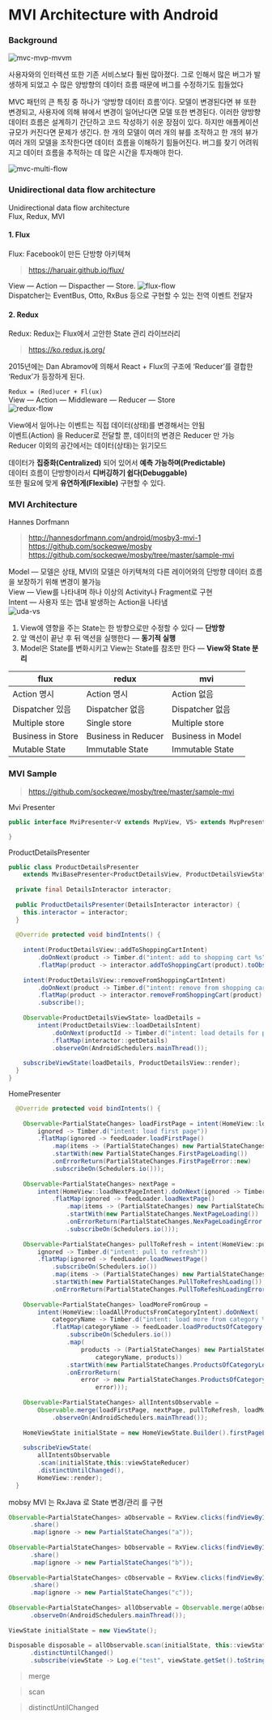 

# MVI Architecture with Android

### Background

![mvc-mvp-mvvm](./images/mvc-mvp-mvvm.png)

사용자와의 인터렉션 또한 기존 서비스보다 훨씬 많아졌다. 그로 인해서 많은 버그가 발생하게 되었고 수 많은 양방향의 데이터 흐름 때문에 버그를 수정하기도 힘들었다

MVC 패턴의 큰 특징 중 하나가 ‘양방향 데이터 흐름’이다. 모델이 변경된다면 뷰 또한 변경되고, 사용자에 의해 뷰에서 변경이 일어난다면 모델 또한 변경된다. 이러한 양방향 데이터 흐름은 설계하기 간단하고 코드 작성하기 쉬운 장점이 있다. 하지만 애플케이션 규모가 커진다면 문제가 생긴다. 한 개의 모델이 여러 개의 뷰를 조작하고 한 개의 뷰가 여러 개의 모델을 조작한다면 데이터 흐름을 이해하기 힘들어진다. 버그를 찾기 어려워지고 데이터 흐름을 추적하는 데 많은 시간을 투자해야 한다.  
  
![mvc-multi-flow](./images/mvc-multi-flow.png) 
    
    
### Unidirectional data flow architecture 

Unidirectional data flow architecture   
Flux, Redux, MVI  
  
#### 1. Flux
Flux: Facebook이 만든 단방향 아키텍쳐  
> https://haruair.github.io/flux/

View — Action — Dispacther — Store. 
![flux-flow](./images/flux-flow3.png)  
Dispatcher는 EventBus, Otto, RxBus 등으로 구현할 수 있는 전역 이벤트 전달자 

#### 2. Redux
Redux: Redux는 Flux에서 고안한 State 관리 라이브러리
> https://ko.redux.js.org/

2015년에는 Dan Abramov에 의해서 React + Flux의 구조에 ‘Reducer’를 결합한 ‘Redux’가 등장하게 된다.  
  
`Redux = (Red)ucer + Fl(ux)`  
View — Action — Middleware — Reducer — Store  
![redux-flow](./images/redux-flow.png)  
  
View에서 일어나는 이벤트는 직접 데이터(상태)를 변경해서는 안됨  
이벤트(Action) 을 Reducer로 전달할 뿐, 데이터의 변경은 Reducer 만 가능  
Reducer 이외의 공간에서는 데이터(상태)는 읽기모드  
  
데이터가 **집중화(Centralized)** 되어 있어서 **예측 가능하며(Predictable)**   
데이터 흐름이 단방향이라서 **디버깅하기 쉽다(Debuggable)**  
또한 필요에 맞게 **유연하게(Flexible)** 구현할 수 있다.  
  
  
### MVI Architecture

Hannes Dorfmann  
> http://hannesdorfmann.com/android/mosby3-mvi-1   
> https://github.com/sockeqwe/mosby  
> https://github.com/sockeqwe/mosby/tree/master/sample-mvi
  
Model — 모델은 상태, MVI의 모델은 아키텍쳐의 다른 레이어와의 단방향 데이터 흐름을 보장하기 위해 변경이 불가능  
View  — View를 나타내며 하나 이상의 Activity나 Fragment로 구현  
Intent — 사용자 또는 앱내 발생하는 Action을 나타냄  
![uda-vs](./images/mvi-flow.png)  
    
1.  View에 영향을 주는 State는 한 방향으로만 수정할 수 있다 —  **단방향**
2.  앞 액션이 끝난 후 뒤 액션을 실행한다 —  **동기적 실행**
3.  Model은 State를 변화시키고 View는 State를 참조만 한다 —  **View와 State 분리**
 

| flux              | redux               | mvi                 |
|-------------------|---------------------|---------------------|
| Action 명시        | Action 명시          | Action 없음          |
| Dispatcher 있음    | Dispatcher 없음      | Dispatcher 없음      | 
| Multiple store    | Single store        | Multiple store      |
| Business in Store | Business in Reducer | Business in Model   |
| Mutable State     | Immutable State     | Immutable State     |
  
    
### MVI Sample

> https://github.com/sockeqwe/mosby/tree/master/sample-mvi

Mvi Presenter  
```java
public interface MviPresenter<V extends MvpView, VS> extends MvpPresenter<V> {

}
```
  
ProductDetailsPresenter    
```java
public class ProductDetailsPresenter
    extends MviBasePresenter<ProductDetailsView, ProductDetailsViewState> {
 
  private final DetailsInteractor interactor;
 
  public ProductDetailsPresenter(DetailsInteractor interactor) {
    this.interactor = interactor;
  }
 
  @Override protected void bindIntents() {
 
    intent(ProductDetailsView::addToShoppingCartIntent)
        .doOnNext(product -> Timber.d("intent: add to shopping cart %s", product))
        .flatMap(product -> interactor.addToShoppingCart(product).toObservable()).subscribe();
 
    intent(ProductDetailsView::removeFromShoppingCartIntent)
        .doOnNext(product -> Timber.d("intent: remove from shopping cart %s", product))
        .flatMap(product -> interactor.removeFromShoppingCart(product).toObservable())
        .subscribe();
 
    Observable<ProductDetailsViewState> loadDetails =
        intent(ProductDetailsView::loadDetailsIntent)
            .doOnNext(productId -> Timber.d("intent: load details for product id = %s", productId))
            .flatMap(interactor::getDetails)
            .observeOn(AndroidSchedulers.mainThread());
 
    subscribeViewState(loadDetails, ProductDetailsView::render);
  }
}
```

HomePresenter
```java
  @Override protected void bindIntents() {
 
    Observable<PartialStateChanges> loadFirstPage = intent(HomeView::loadFirstPageIntent).doOnNext(
        ignored -> Timber.d("intent: load first page"))
        .flatMap(ignored -> feedLoader.loadFirstPage()
            .map(items -> (PartialStateChanges) new PartialStateChanges.FirstPageLoaded(items))
            .startWith(new PartialStateChanges.FirstPageLoading())
            .onErrorReturn(PartialStateChanges.FirstPageError::new)
            .subscribeOn(Schedulers.io()));
 
    Observable<PartialStateChanges> nextPage =
        intent(HomeView::loadNextPageIntent).doOnNext(ignored -> Timber.d("intent: load next page"))
            .flatMap(ignored -> feedLoader.loadNextPage()
                .map(items -> (PartialStateChanges) new PartialStateChanges.NextPageLoaded(items))
                .startWith(new PartialStateChanges.NextPageLoading())
                .onErrorReturn(PartialStateChanges.NexPageLoadingError::new)
                .subscribeOn(Schedulers.io()));
 
    Observable<PartialStateChanges> pullToRefresh = intent(HomeView::pullToRefreshIntent).doOnNext(
        ignored -> Timber.d("intent: pull to refresh"))
        .flatMap(ignored -> feedLoader.loadNewestPage()
            .subscribeOn(Schedulers.io())
            .map(items -> (PartialStateChanges) new PartialStateChanges.PullToRefreshLoaded(items))
            .startWith(new PartialStateChanges.PullToRefreshLoading())
            .onErrorReturn(PartialStateChanges.PullToRefeshLoadingError::new));
 
    Observable<PartialStateChanges> loadMoreFromGroup =
        intent(HomeView::loadAllProductsFromCategoryIntent).doOnNext(
            categoryName -> Timber.d("intent: load more from category %s", categoryName))
            .flatMap(categoryName -> feedLoader.loadProductsOfCategory(categoryName)
                .subscribeOn(Schedulers.io())
                .map(
                    products -> (PartialStateChanges) new PartialStateChanges.ProductsOfCategoryLoaded(
                        categoryName, products))
                .startWith(new PartialStateChanges.ProductsOfCategoryLoading(categoryName))
                .onErrorReturn(
                    error -> new PartialStateChanges.ProductsOfCategoryLoadingError(categoryName,
                        error)));
 
    Observable<PartialStateChanges> allIntentsObservable =
        Observable.merge(loadFirstPage, nextPage, pullToRefresh, loadMoreFromGroup)
            .observeOn(AndroidSchedulers.mainThread());
 
    HomeViewState initialState = new HomeViewState.Builder().firstPageLoading(true).build();
 
    subscribeViewState(
        allIntentsObservable
        .scan(initialState,this::viewStateReducer)
        .distinctUntilChanged(),
        HomeView::render);
  }
```

mobsy MVI 는 RxJava 로 State 변경/관리 를 구현
```java
Observable<PartialStateChanges> aObservable = RxView.clicks(findViewById(R.id.button_a))  
      .share()  
      .map(ignore -> new PartialStateChanges("a"));  
  
Observable<PartialStateChanges> bObservable = RxView.clicks(findViewById(R.id.button_b))  
      .share()  
      .map(ignore -> new PartialStateChanges("b"));  
  
Observable<PartialStateChanges> cObservable = RxView.clicks(findViewById(R.id.button_c))  
      .share()  
      .map(ignore -> new PartialStateChanges("c"));  
  
Observable<PartialStateChanges> allObservable = Observable.merge(aObservable, bObservable, cObservable)  
      .observeOn(AndroidSchedulers.mainThread());  
  
ViewState initialState = new ViewState();  
  
Disposable disposable = allObservable.scan(initialState, this::viewStateReducer)  
      .distinctUntilChanged()  
      .subscribe(viewState -> Log.e("test", viewState.getSet().toString()));
```
> merge
> 

> scan

> distinctUntilChanged
<!--stackedit_data:
eyJoaXN0b3J5IjpbNzA0NTE0NTM4LDE5MjU2ODQ5NDYsMzg0Nz
YyODAwLDgzMjUxNzE5NSw3NjQyNjYxNTQsMjA5NTc3MDg4Niwt
MzY4Nzk4NjUwLDEwNjY2MTk1MTIsMTg4OTgyOTcyNCwxODgyNj
YyNDAwLDcwOTU1MTg0NSwtNjQ4MDU3OTU0LDE0MjAxOTM4MDAs
MTQyMjQwODI5MiwtNjEyNzIyODQ0LC0xNjA3NzcxNzQwLC0xMD
Q2MjY3NTgsLTIwOTAxNjY5OTUsLTQ0NTk4MTI2MCw4ODE0MTk2
MTFdfQ==
-->